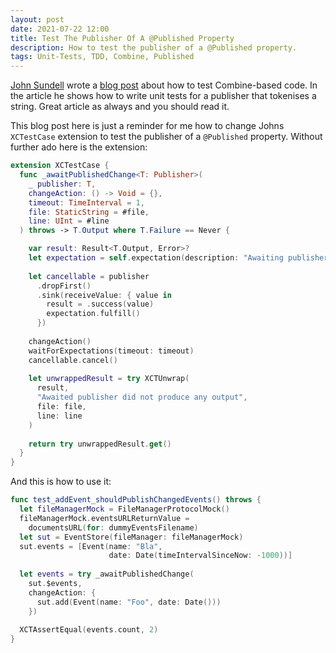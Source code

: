 ```yaml
---
layout: post
date: 2021-07-22 12:00
title: Test The Publisher Of A @Published Property
description: How to test the publisher of a @Published property.
tags: Unit-Tests, TDD, Combine, Published
---
```


[John Sundell](https://twitter.com/johnsundell) wrote a [blog post](https://www.swiftbysundell.com/articles/unit-testing-combine-based-swift-code/) about how to test Combine-based code.
In the article he shows how to write unit tests for a publisher that tokenises a string.
Great article as always and you should read it.

This blog post here is just a reminder for me how to change Johns `XCTestCase` extension to test the publisher of a `@Published` property.
Without further ado here is the extension:

```swift
extension XCTestCase {
  func _awaitPublishedChange<T: Publisher>(
    _ publisher: T,
    changeAction: () -> Void = {},
    timeout: TimeInterval = 1,
    file: StaticString = #file,
    line: UInt = #line
  ) throws -> T.Output where T.Failure == Never {

    var result: Result<T.Output, Error>?
    let expectation = self.expectation(description: "Awaiting publisher")
  
    let cancellable = publisher
      .dropFirst()
      .sink(receiveValue: { value in
        result = .success(value)
        expectation.fulfill()
      })
    
    changeAction()
    waitForExpectations(timeout: timeout)
    cancellable.cancel()
  
    let unwrappedResult = try XCTUnwrap(
      result,
      "Awaited publisher did not produce any output",
      file: file,
      line: line
    )
  
    return try unwrappedResult.get()
  }
}
```

And this is how to use it:

```swift
func test_addEvent_shouldPublishChangedEvents() throws {
  let fileManagerMock = FileManagerProtocolMock()
  fileManagerMock.eventsURLReturnValue = 
    documentsURL(for: dummyEventsFilename)
  let sut = EventStore(fileManager: fileManagerMock)
  sut.events = [Event(name: "Bla", 
                      date: Date(timeIntervalSinceNow: -1000))]
  
  let events = try _awaitPublishedChange(
    sut.$events, 
    changeAction: { 
      sut.add(Event(name: "Foo", date: Date()))
    })
  
  XCTAssertEqual(events.count, 2)
}
```
